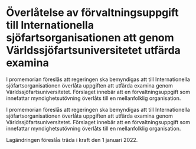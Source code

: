 # Överlåtelse av förvaltningsuppgift till Internationella sjöfartsorganisationen att genom Världssjöfartsuniversitetet utfärda examina

I promemorian föreslås att regeringen ska bemyndigas att till Internationella sjöfartsorganisationen överlåta uppgiften att utfärda examina genom Världssjöfartsuniversitetet. Förslaget innebär att en förvaltningsuppgift som innefattar myndighetsutövning överlåts till en mellanfolklig organisation.

I promemorian föreslås att regeringen ska bemyndigas att till Internationella sjöfartsorganisationen överlåta uppgiften att utfärda examina genom Världssjöfartsuniversitetet. Förslaget innebär att en förvaltningsuppgift som innefattar myndighetsutövning överlåts till en mellanfolklig organisation.

Lagändringen föreslås träda i kraft den 1 januari 2022.

